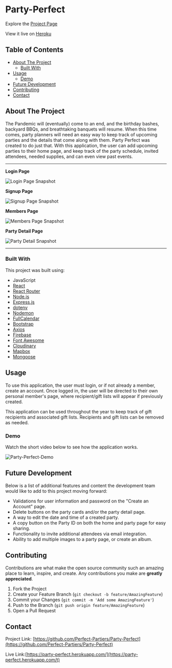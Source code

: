 # Party-Perfect

Explore the [Project Page](https://github.com/Perfect-Partiers/Party-Perfect)

View it live on [Heroku](https://party-perfect.herokuapp.com/)

## Table of Contents

- [About The Project](#about-the-project)
  - [Built With](#built-with)
- [Usage](#usage)
  - [Demo](#demo)
- [Future Development](#future-development)
- [Contributing](#contributing)
- [Contact](#contact)

## About The Project

The Pandemic will (eventually) come to an end, and the birthday bashes, backyard BBQs, and breathtaking banquets will resume. When this time comes, party planners will need an easy way to keep track of upcoming parties and the details that come along with them. Party Perfect was created to do just that. With this application, the user can add upcoming parties to their home page, and keep track of the party schedule, invited attendees, needed supplies, and can even view past events.

<hr>

**Login Page**

![Login Page Snapshot](./client/public/assets/images/login.png)

**Signup Page**

![Signup Page Snapshot](./client/public/assets/images/signup.png)

**Members Page**

![Members Page Snapshot](./client/public/assets/images/members.png)

**Party Detail Page**

![Party Detail Snapshot](./client/public/assets/images/partydetail.png)

<hr>

### Built With

This project was built using:

- JavaScript
- [React](https://reactjs.org/)
- [React Router](https://reactrouter.com/)
- [Node.js](https://nodejs.org/api/fs.html)
- [Express.js](https://expressjs.com/)
- [dotenv](https://www.npmjs.com/package/dotenv)
- [Nodemon](https://www.npmjs.com/package/nodemon)
- [FullCalendar](https://fullcalendar.io/docs/view-api)
- [Bootstrap](https://getbootstrap.com/)
- [Axios](https://www.npmjs.com/package/axios)
- [Firebase](https://firebase.google.com/)
- [Font Awesome](https://fontawesome.com/)
- [Cloudinary](https://cloudinary.com/)
- [Mapbox](https://www.mapbox.com/)
- [Mongoose](https://mongoosejs.com/)

## Usage

To use this application, the user must login, or if not already a member, create an account. Once logged in, the user will be directed to their own personal member's page, where recipient/gift lists will appear if previously created.

This application can be used throughout the year to keep track of gift recipients and associated gift lists. Recipients and gift lists can be removed as needed.

### Demo

Watch the short video below to see how the application works.

![Party-Perfect-Demo](./client/public/assets/images/partyperfect.gif)

## Future Development

Below is a list of additional features and content the development team would like to add to this project moving forward:

- Validations for user information and password on the "Create an Account" page.
- Delete buttons on the party cards and/or the party detail page.
- A way to edit the date and time of a created party.
- A copy button on the Party ID on both the home and party page for easy sharing.
- Functionality to invite additional attendees via email integration.
- Ability to add multiple images to a party page, or create an album.

## Contributing

Contributions are what make the open source community such an amazing place to learn, inspire, and create. Any contributions you make are **greatly appreciated**.

1. Fork the Project
2. Create your Feature Branch (`git checkout -b feature/AmazingFeature`)
3. Commit your Changes (`git commit -m 'Add some AmazingFeature'`)
4. Push to the Branch (`git push origin feature/AmazingFeature`)
5. Open a Pull Request

## Contact

Project Link: [https://github.com/Perfect-Partiers/Party-Perfect](https://github.com/Perfect-Partiers/Party-Perfect)

Live Link:[https://party-perfect.herokuapp.com/](https://party-perfect.herokuapp.com/t)
